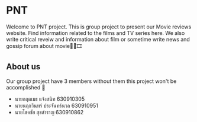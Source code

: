 # PNT

Welcome to PNT project.
This is group project to present our Movie reviews website. Find information related to the films and TV series here.
We also write critical reveiw and information about film or sometime write news and gossip forum about movie🍿🎥🎞️

## About us
Our group project have 3 members without them this project won't be accomplished 📢
<ul>
  <li>นายกฤตเมธ   แจ้งสนิท 630910305</li>
  <li>นายนฤกวินทร์ ประจันทร์นวล 630910951</li>
  <li>นายโชคชัย สุขสำราญ 630910862</li>

</ul>
